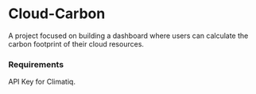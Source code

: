 # Cloud-Carbon
A project focused on building a dashboard where users can calculate the carbon footprint of their cloud resources.

### Requirements

API Key for Climatiq.